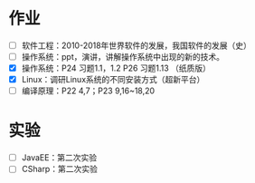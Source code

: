 # 作业

- [ ] 软件工程：2010-2018年世界软件的发展，我国软件的发展（史）
- [ ] 操作系统：ppt，演讲，讲解操作系统中出现的新的技术。
- [x] 操作系统：P24 习题1.1，1.2 P26 习题1.13 （纸质版）
- [x] Linux：调研Linux系统的不同安装方式（超新平台）
- [ ] 编译原理：P22 4,7；P23 9,16~18,20

# 实验

- [ ] JavaEE：第二次实验
- [ ] CSharp：第二次实验
